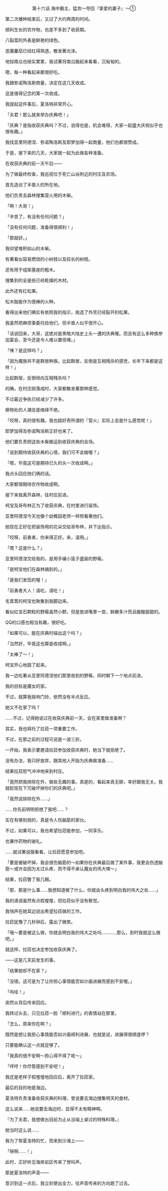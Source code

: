<p align="center">第十六话 海中霸主，猛攻〜夺回『挚爱的妻子』〜①</p>

第二次播种结束后，又过了大约两周的时间。

顺利生长的农作物，也差不多到了收获期。

八裂菜的外表是鲜艳的绿色。

恶魔蕃茄已经红得熟透，散发著光泽。

地狱南瓜也结实累累，我试著将南瓜搬起来看看，沉甸甸的。

嗯，每一种看起来都很好吃。

我跟弥诺陶洛斯商量，决定在这几天收成。

这是值得记念的第一次收成。

我提起这件事后，夏洛特非常开心。

「夫君！那么就来举办庆典吧！」

「庆典？是指收获庆典吗？不过，说得也是，机会难得，大家一起盛大庆祝似乎也很有趣。」

我找亚里阿德涅、弥诺陶洛斯及耶梦加得一起商量，他们也都很赞成。

于是，接下来的几天，大家就一起为此做各种准备。

在收获庆典的前一天午后——

为了做最终检查，我巡视位于死亡山谷附近的村庄及农场。

首先造访了半兽人的所在地。

他们负责去森林搜集营火用的木柴。

「啊！大哥！」

「辛苦了，有没有任何问题？」

「没有任何问题，准备得很顺利！」

「那就好。」

我仰望堆积如山的木柴。

有著看似容易燃烧的小树枝以及较长的树枝。

还有用于组架基座的粗木。

搜集到的全是些已经乾燥的木材。

此外还有红松果。

松木脂能作为很棒的火种。

看得出来他们确实有依照我的指示，挑选了外壳已经裂开的松果。

我虽然把麻烦事委托给他们，但半兽人似乎很开心。

「话说回来，大哥，这绝对是黑暗大陆史上头一遭的庆典喔。而且有这么多种族参加宴会，至今还是令人难以置信哩。」

「咦？是这样吗？」

「因为魔族并不是群居种族。比起群居，反倒是互相残杀的感觉，长年下来都是这样！」

比起群居，反倒倾向互相残杀吗？

的确，在村庄刚落成时，大家都散发著那种感觉。

不过最近争执已经减少了许多。

换物处的人潮总是络绎不绝。

「哎呀，真的很有趣。我也超好奇所谓的『营火』实际上会是什么感觉呢！」

耶梦加得及弥诺陶洛斯正好也来了。

他们要负责把这些木柴搬运到收获庆典的会场。

「说到期待收获庆典的心情，我们可不会输喔？」

「嗯，毕竟这可是期待已久的头一次收成啊。」

我点头回应他们俩的话。

大家都很期待农作物收成啊。

接下来我离开森林，往村庄前进。

柯宝及哥布林正为了收获庆典，在村里进行装饰。

亚里阿德涅今天也像个幼稚园老师一样照看著他们。

她现在正好在把装饰用的花朵交给哥布林，并下达指示。

「哎呀，前勇者，你来得正好。来，请用。」

「嗯？这是什么？」

亚里阿德涅交给我的，是用手编小篮子盛装的野莓。

「是柯宝他们在森林摘到的。」

「是我们发现的喔！」

「前勇者大人！请吃，请吃！」

毛茸茸的柯宝也聚集到我脚边来。

看似红宝石颗粒的野莓虽然小颗，但是放进嘴里一尝，鲜嫩多汁而且酸酸甜甜的。

QQ的口感也相当有趣，很好吃。

「如果可以，能在庆典时端出这个吗？」

「当然好，毕竟这也算是收成啊。」

「太棒了～！」

柯宝开心地跳了起来。

我一边吃著从亚里阿德涅他们那里收到的野莓，同时朝下一个地点前进。

我的目标是魔女的家。

不过，就算我摇响门铃，依然没有半点反应。

她又不在家了吗？

……不过，记得她说过在收获庆典前一天，会在家里做准备啊？

其实，我也拜托了拉菈一项重要工作。

不过，在那之前的过程可说是一波三折。

一开始，我表示要邀请拉菈参加收获庆典时，她当下就拒绝了。

没有办法，我只好放弃，跟其他人开始为庆典做准备……

结果拉菈怒气冲冲地来到村庄。

「竟然把我排除在外，做些无趣的事。真是的，看起来真无聊，幸好跟我无关。我就趁现在下咒破坏掉你们的庆典吧。」

「竟然说排除在外……」

……你先前明明拒绝了我吧……？

实在有够别扭的，真是令人伤脑筋的家伙。

不过，如果可以，我也希望拉菈能参加，一同享乐。

也兼作药物的谢礼。

……就试著说服看看，让拉菈愿意参加吧。

「要是被破坏掉，我会很伤脑筋的～如果你在庆典最后做了某件事，我更会伤透脑筋～或许会因为太过头疼，而不得不承认魔女的伟大哩～」

结果，拉菈瞥了我几眼。

「那、那是什么事……我想知道做了什么，你就会头疼到明白我的伟大之处……」

我的语调虽然有点假惺惺，但拉菈似乎没有察觉。

我悄声在她耳边说出希望拉菈做的工作。

拉菈犹豫了几秒钟后，露出了微笑。

「哦～要是被这么做，你就会明白我的伟大之处吗…………那么，到时我就这么做吧。」

就这样，拉菈也决定参加收获庆典了。

——这是几天前发生的事。

「结果她却不在家？」

「没错。这可是为了让你担心事情能否如计画进展而感到不安喔。」

「呜哇！」

突然从背后传来回应。

我转过头去，只见拉菈一脸「顺利进行」的表情站在那里。

「怎么，原来你在啊？」

既然是想让我担心事情能否如计画顺利进展，也就是说，进展得很顺遂啰？

只要能确认这一点就足够了。

「我真的很不安啊～担心得不得了呢～」

「哼哼！你尽管感到不安吧！」

我还是老样子假惺惺地回应后，离开了拉菈家。

最后的目的地是海边。

夏洛特负责准备收获庆典的料理，曾说要去海边搜集明天的食材。

这么说来……她说要去海边时，显得不太有精神啊。

『为了夫君，我想做出目前为止从没端上桌过的特殊料理。』

她当时这么说……

我为了帮夏洛特的忙，而来到沙滩上——

「呀啊……！」

此时，正好听见海岸岩区传来了惨叫声。

那是夏洛特的声音——

意识到这一点后，我立刻使出全力，往声音传来的方向跑了过去。

